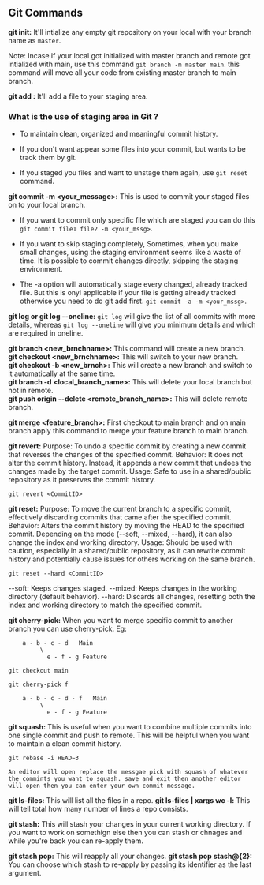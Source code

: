 ## Git Commands

**git init:** It'll intialize any empty git repository on your local with your branch name as `master`.

Note: Incase if your local got initialized with master branch and remote got intialized with main, use this command `git branch -m master main`. this command will move all your code from existing master branch to main branch.

**git add <filename>:** It'll add a file to your staging area.

### What is the use of staging area in Git ?

- To maintain clean, organized and meaningful commit history.
- If you don't want appear some files into your commit, but wants to be track them by git.

- If you staged you files and want to unstage them again, use `git reset` command.

**git commit -m <your_message>:** This is used to commit your staged files on to your local branch.

- If you want to commit only specific file which are staged you can do this `git commit file1 file2 -m <your_mssg>`.

- If you want to skip staging completely, Sometimes, when you make small changes, using the staging environment seems like a waste of time. It is possible to commit changes directly, skipping the staging environment.
- The -a option will automatically stage every changed, already tracked file. But this is onyl applicable if your file is getting already tracked otherwise you need to do git add <filename> first.
  `git commit -a -m <your_mssg>`.

**git log or git log --oneline:** `git log` will give the list of all commits with more details, whereas `git log --oneline` will give you minimum details and which are required in oneline.

**git branch <new_brnchname>:** This command will create a new branch.\
**git checkout <new_brnchname>:** This will switch to your new branch.\
**git checkout -b <new_brnch>:** This will create a new branch and switch to it automatically at the same time.\
**git branch -d <local_branch_name>:** This will delete your local branch but not in remote.\
**git push origin --delete <remote_branch_name>:** This will delete remote branch.

**git merge <feature_branch>:** First checkout to main branch and on main branch apply this command to merge your feature branch to main branch.

**git revert:**
Purpose: To undo a specific commit by creating a new commit that reverses the changes of the specified commit.
Behavior: It does not alter the commit history. Instead, it appends a new commit that undoes the changes made by the target commit.
Usage: Safe to use in a shared/public repository as it preserves the commit history.

`git revert <CommitID>`

**git reset:**
Purpose: To move the current branch to a specific commit, effectively discarding commits that came after the specified commit.
Behavior: Alters the commit history by moving the HEAD to the specified commit. Depending on the mode (--soft, --mixed, --hard), it can also change the index and working directory.
Usage: Should be used with caution, especially in a shared/public repository, as it can rewrite commit history and potentially cause issues for others working on the same branch.

`git reset --hard <CommitID>`

--soft: Keeps changes staged.
--mixed: Keeps changes in the working directory (default behavior).
--hard: Discards all changes, resetting both the index and working directory to match the specified commit.

**git cherry-pick:** When you want to merge specific commit to another branch you can use cherry-pick.
Eg:

```
    a - b - c - d   Main
         \
           e - f - g Feature
```

```
git checkout main

git cherry-pick f
```

```
    a - b - c - d - f   Main
         \
           e - f - g Feature
```

**git squash:** This is useful when you want to combine multiple commits into one single commit and push to remote.
This will be helpful when you want to maintain a clean commit history.

```
git rebase -i HEAD~3

An editor will open replace the messgae pick with squash of whatever the commints you want to squash. save and exit then another editor will open then you can enter your own commit message.

```

**git ls-files:** This will list all the files in a repo.
**git ls-files | xargs wc -l:** This will tell total how many number of lines a repo consists.

**git stash:** This will stash your changes in your current working directory. If you want to work on somethign else then you can stash or chnages and while you're back you can re-apply them.

**git stash pop:** This will reapply all your changes.
**git stash pop stash@{2}:** You can choose which stash to re-apply by passing its identifier as the last argument.
